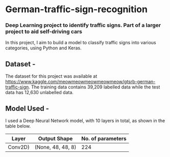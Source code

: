 # German-traffic-sign-recognition
### Deep Learning project to identify traffic signs. Part of a larger project to aid self-driving cars

In this project, I aim to build a model to classify traffic signs into various categories, using Python and Keras.


## Dataset -
The dataset for this project was available at https://www.kaggle.com/meowmeowmeowmeowmeow/gtsrb-german-traffic-sign. The training data contains 39,209 labelled data while the test data has 12,630 unlabelled data.


## Model Used -
I used a Deep Neural Network model, with 10 layers in total, as shown in the table below.

| Layer | Output Shape | No. of parameters|
|-------|--------------|------------------|
| Conv2D) | (None, 48, 48, 8) | 224 |


